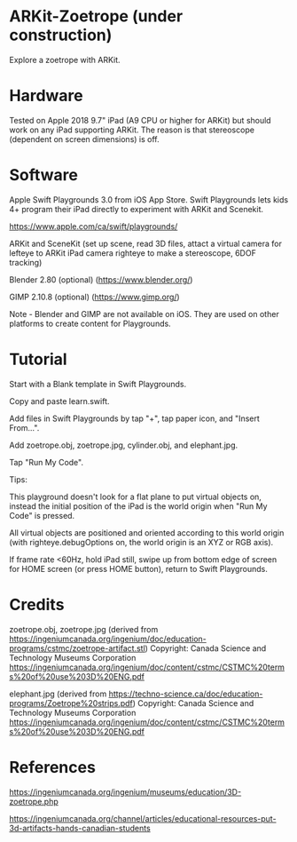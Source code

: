 # ARKit-Zoetrope (under construction)

Explore a zoetrope with ARKit.

# Hardware

Tested on Apple 2018 9.7" iPad (A9 CPU or higher for ARKit) but should work on any iPad supporting ARKit.
The reason is that stereoscope (dependent on screen dimensions) is off.


# Software

Apple Swift Playgrounds 3.0 from iOS App Store. Swift Playgrounds lets kids 4+ program their iPad directly to experiment with ARKit and Scenekit.

https://www.apple.com/ca/swift/playgrounds/

ARKit and SceneKit (set up scene, read 3D files, attact a virtual camera for lefteye to ARKit iPad camera righteye to make a stereoscope, 6DOF tracking)

Blender 2.80 (optional) (https://www.blender.org/)

GIMP 2.10.8 (optional) (https://www.gimp.org/)

Note - Blender and GIMP are not available on iOS. They are used on other platforms to create content for Playgrounds.

# Tutorial

Start with a Blank template in Swift Playgrounds.

Copy and paste learn.swift.

Add files in Swift Playgrounds by tap "+", tap paper icon, and "Insert From...".

Add zoetrope.obj, zoetrope.jpg, cylinder.obj, and elephant.jpg.

Tap "Run My Code".

Tips:

This playground doesn't look for a flat plane to put virtual objects on, instead the initial position of the iPad is the world origin when "Run My Code" is pressed.

All virtual objects are positioned and oriented according to this world origin (with righteye.debugOptions on, the world origin is an XYZ or RGB axis).

If frame rate <60Hz, hold iPad still, swipe up from bottom edge of screen for HOME screen (or press HOME button), return to Swift Playgrounds.

# Credits

zoetrope.obj, zoetrope.jpg (derived from https://ingeniumcanada.org/ingenium/doc/education-programs/cstmc/zoetrope-artifact.stl)
Copyright: Canada Science and Technology Museums Corporation
https://ingeniumcanada.org/ingenium/doc/content/cstmc/CSTMC%20terms%20of%20use%203D%20ENG.pdf

elephant.jpg (derived from https://techno-science.ca/doc/education-programs/Zoetrope%20strips.pdf)
Copyright: Canada Science and Technology Museums Corporation
https://ingeniumcanada.org/ingenium/doc/content/cstmc/CSTMC%20terms%20of%20use%203D%20ENG.pdf

# References

https://ingeniumcanada.org/ingenium/museums/education/3D-zoetrope.php

https://ingeniumcanada.org/channel/articles/educational-resources-put-3d-artifacts-hands-canadian-students
